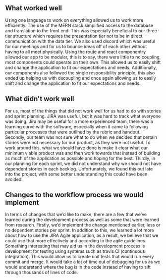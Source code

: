 What worked well
-----------------
Using one language to work on everything allowed us to work more efficiently. 
The use of the MERN stack simplified access to the database and translation to the front end. This was especially beneficial to our three-tier structure which requires the presentation tier not to be in direct communication with the data tier. 
We also used discord which was useful for our meetings and for us to bounce ideas off of each other without having to all meet physically. 
Using the route and react componentry allowed our app to be modular, this is to say, there were little to no coupling, most components could operate on their own. This allowed us to easily shift and change the application to fit our expectations and needs. 
Additionally, our components also followed the single responsibility principle, this also ended up helping us with decoupling and once again allowing us to easily shift and change the application to fit our expectations and needs. 

What didn't work well
-----------------
For us, most of the things that did not work well for us had to do with stories and sprint planning.
JIRA was useful, but it was hard to track what everyone was doing. Jira may be useful for a more experienced team, there was a learning curve with the software, especially when it came to following particular processes that were outlined by the rubric and handout. 
Secondly, our team was not sure what to do when we decided that certain stories were not necessary for our product, as they were not useful. To work around this, what we should have done is make it clear what our minimum viable product was and then work towards that instead of building as much of the application as possible and hoping for the best.
Thirdly, in our planning for each sprint, we did not understand why we should not have dependent stories in each backlog. Unfortunately, we found this out late into the project, with some better understanding this could have been avoided.

Changes to the workflow process we would implement
---------------------------------------------------

In terms of changes that we’d like to make, there are a few that we’ve learned during the development process as well as some that were learned from research.
Firstly, we’d implement the change mentioned earlier, less or no dependent stories per sprint. In addition to this, we learned a lot more about how to use the JIRA Agile application, as a result, we believe that we could use that more effectively and according to the agile guidelines.
Something interesting that may aid us in the development process is development for testing using systems such as travis CI (continuous integration). This would allow us to create unit tests that would run every commit and merge. It would take a lot of time out of debugging for us as we would understand where the bug is in the code instead of having to sift through thousands of lines of code.
